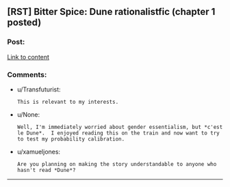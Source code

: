 ## [RST] Bitter Spice: Dune rationalistfic (chapter 1 posted)

### Post:

[Link to content](https://bitterspice.wordpress.com/)

### Comments:

- u/Transfuturist:
  ```
  This is relevant to my interests.
  ```

- u/None:
  ```
  Well, I'm immediately worried about gender essentialism, but *c'est le Dune*.  I enjoyed reading this on the train and now want to try to test my probability calibration.
  ```

- u/xamueljones:
  ```
  Are you planning on making the story understandable to anyone who hasn't read *Dune*?
  ```

---


